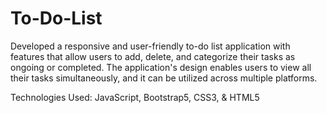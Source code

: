 # To-Do-List
Developed a responsive and user-friendly to-do list application with features that allow users to add, delete, and categorize their tasks as ongoing or completed. The application's design enables users to view all their tasks simultaneously, and it can be utilized across multiple platforms.

Technologies Used: JavaScript, Bootstrap5, CSS3, & HTML5
